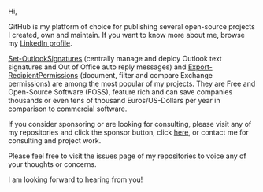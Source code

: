 Hi,

GitHub is my platform of choice for publishing several open-source projects I created, own and maintain. If you want to know more about me, browse my [LinkedIn profile](https://at.linkedin.com/in/gruberma).


[Set-OutlookSignatures](https://github.com/GruberMarkus/Set-OutlookSignatures) (centrally manage and deploy Outlook text signatures and Out of Office auto reply messages) and [Export-RecipientPermissions](https://github.com/GruberMarkus/Export-RecipientPermissions) (document, filter and compare Exchange permissions) are among the most popular of my projects.
They are Free and Open-Source Software (FOSS), feature rich and can save companies thousands or even tens of thousand Euros/US-Dollars per year in comparison to commercial software.

If you consider sponsoring or are looking for consulting, please visit any of my repositories and click the sponsor button, click [here](https://github.com/sponsors/GruberMarkus), or contact me for consulting and project work.

Please feel free to visit the issues page of my repositories to voice any of your thoughts or concerns.

I am looking forward to hearing from you!
